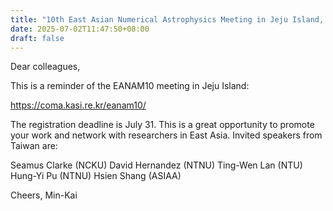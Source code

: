 ```yaml
---
title: "10th East Asian Numerical Astrophysics Meeting in Jeju Island, Sept 15-19"
date: 2025-07-02T11:47:50+08:00
draft: false
---
```


Dear colleagues,

This is a reminder of the EANAM10 meeting in Jeju Island:

https://coma.kasi.re.kr/eanam10/

The registration deadline is July 31. This is a great opportunity to
promote your work and network with researchers in East Asia. Invited
speakers from Taiwan are:

Seamus Clarke (NCKU)
David Hernandez (NTNU)
Ting-Wen Lan (NTU)
Hung-Yi Pu (NTNU)
Hsien Shang (ASIAA)

Cheers,
Min-Kai